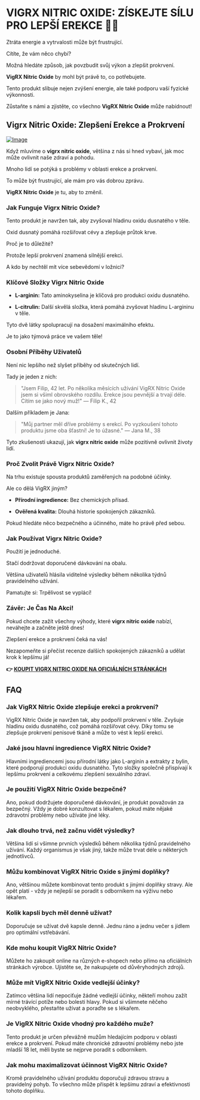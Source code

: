 # VIGRX NITRIC OXIDE: ZÍSKEJTE SÍLU PRO LEPŠÍ EREKCE 💪✨

Ztráta energie a vytrvalosti může být frustrující. 

Cítíte, že vám něco chybí? 

Možná hledáte způsob, jak povzbudit svůj výkon a zlepšit prokrvení. 

**VigRX Nitric Oxide** by mohl být právě to, co potřebujete.

Tento produkt slibuje nejen zvýšení energie, ale také podporu vaší fyzické výkonnosti. 

Zůstaňte s námi a zjistěte, co všechno **VigRX Nitric Oxide** může nabídnout!

## Vigrx Nitric Oxide: Zlepšení Erekce a Prokrvení

[![Image](https://www2.sellhealth.com/561/vigrxnitricoxide_3_1.jpg)](https://gchaffi.com/wsQrR908)

Když mluvíme o **vigrx nitric oxide**, většina z nás si hned vybaví, jak moc může ovlivnit naše zdraví a pohodu. 

Mnoho lidí se potýká s problémy v oblasti erekce a prokrvení. 

To může být frustrující, ale mám pro vás dobrou zprávu.

**VigRX Nitric Oxide** je tu, aby to změnil. 

### Jak Funguje Vigrx Nitric Oxide?

Tento produkt je navržen tak, aby zvyšoval hladinu oxidu dusnatého v těle. 

Oxid dusnatý pomáhá rozšiřovat cévy a zlepšuje průtok krve.

Proč je to důležité?

Protože lepší prokrvení znamená silnější erekci. 

A kdo by nechtěl mít více sebevědomí v ložnici?

### Klíčové Složky Vigrx Nitric Oxide

- **L-arginin:** Tato aminokyselina je klíčová pro produkci oxidu dusnatého.
  
- **L-citrulin:** Další skvělá složka, která pomáhá zvyšovat hladinu L-argininu v těle.

Tyto dvě látky spolupracují na dosažení maximálního efektu.

Je to jako týmová práce ve vašem těle!

### Osobní Příběhy Uživatelů

Není nic lepšího než slyšet příběhy od skutečných lidí. 

Tady je jeden z nich:

> "Jsem Filip, 42 let. 
> Po několika měsících užívání VigRX Nitric Oxide jsem si všiml obrovského rozdílu. 
> Erekce jsou pevnější a trvají déle. Cítím se jako nový muž!" 
> — Filip K., 42

Dalším příkladem je Jana:

> "Můj partner měl dříve problémy s erekcí.
> Po vyzkoušení tohoto produktu jsme oba šťastní! Je to úžasné." 
> — Jana M., 38

Tyto zkušenosti ukazují, jak **vigrx nitric oxide** může pozitivně ovlivnit životy lidí.

### Proč Zvolit Právě Vigrx Nitric Oxide?

Na trhu existuje spousta produktů zaměřených na podobné účinky.

Ale co dělá VigRX jiným?

- **Přírodní ingredience:** Bez chemických přísad.
  
- **Ověřená kvalita:** Dlouhá historie spokojených zákazníků.

Pokud hledáte něco bezpečného a účinného, máte ho právě před sebou.

### Jak Používat Vigrx Nitric Oxide?

Použití je jednoduché. 

Stačí dodržovat doporučené dávkování na obalu.

Většina uživatelů hlásila viditelné výsledky během několika týdnů pravidelného užívání.

Pamatujte si: Trpělivost se vyplácí!

### Závěr: Je Čas Na Akci!

Pokud chcete zažít všechny výhody, které **vigrx nitric oxide** nabízí, neváhejte a začněte ještě dnes! 

Zlepšení erekce a prokrvení čeká na vás!

Nezapomeňte si přečíst recenze dalších spokojených zákazníků a udělat krok k lepšímu já!



**👉 [KOUPIT VIGRX NITRIC OXIDE NA OFICIÁLNÍCH STRÁNKÁCH](https://gchaffi.com/wsQrR908)**

## FAQ

### Jak VigRX Nitric Oxide zlepšuje erekci a prokrvení?

VigRX Nitric Oxide je navržen tak, aby podpořil prokrvení v těle. Zvyšuje hladinu oxidu dusnatého, což pomáhá rozšiřovat cévy. Díky tomu se zlepšuje prokrvení penisové tkáně a může to vést k lepší erekci.

### Jaké jsou hlavní ingredience VigRX Nitric Oxide?

Hlavními ingrediencemi jsou přírodní látky jako L-arginin a extrakty z bylin, které podporují produkci oxidu dusnatého. Tyto složky společně přispívají k lepšímu prokrvení a celkovému zlepšení sexuálního zdraví.

### Je použití VigRX Nitric Oxide bezpečné?

Ano, pokud dodržujete doporučené dávkování, je produkt považován za bezpečný. Vždy je dobré konzultovat s lékařem, pokud máte nějaké zdravotní problémy nebo užíváte jiné léky.

### Jak dlouho trvá, než začnu vidět výsledky?

Většina lidí si všimne prvních výsledků během několika týdnů pravidelného užívání. Každý organismus je však jiný, takže může trvat déle u některých jednotlivců.

### Můžu kombinovat VigRX Nitric Oxide s jinými doplňky?

Ano, většinou můžete kombinovat tento produkt s jinými doplňky stravy. Ale opět platí - vždy je nejlepší se poradit s odborníkem na výživu nebo lékařem.

### Kolik kapslí bych měl denně užívat?

Doporučuje se užívat dvě kapsle denně. Jednu ráno a jednu večer s jídlem pro optimální vstřebávání.

### Kde mohu koupit VigRX Nitric Oxide?

Můžete ho zakoupit online na různých e-shopech nebo přímo na oficiálních stránkách výrobce. Ujistěte se, že nakupujete od důvěryhodných zdrojů.

### Může mít VigRX Nitric Oxide vedlejší účinky?

Zatímco většina lidí nepociťuje žádné vedlejší účinky, někteří mohou zažít mírné trávící potíže nebo bolesti hlavy. Pokud si všimnete něčeho neobvyklého, přestaňte užívat a poraďte se s lékařem.

### Je VigRX Nitric Oxide vhodný pro každého muže?

Tento produkt je určen převážně mužům hledajícím podporu v oblasti erekce a prokrvení. Pokud máte chronické zdravotní problémy nebo jste mladší 18 let, měli byste se nejprve poradit s odborníkem.

### Jak mohu maximalizovat účinnost VigRX Nitric Oxide?

Kromě pravidelného užívání produktu doporučuji zdravou stravu a pravidelný pohyb. To všechno může přispět k lepšímu zdraví a efektivnosti tohoto doplňku.